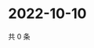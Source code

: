# 2022-10-10

共 0 条

<!-- BEGIN WEIBO -->
<!-- 最后更新时间 Mon Oct 10 2022 20:13:55 GMT+0800 (China Standard Time) -->

<!-- END WEIBO -->
